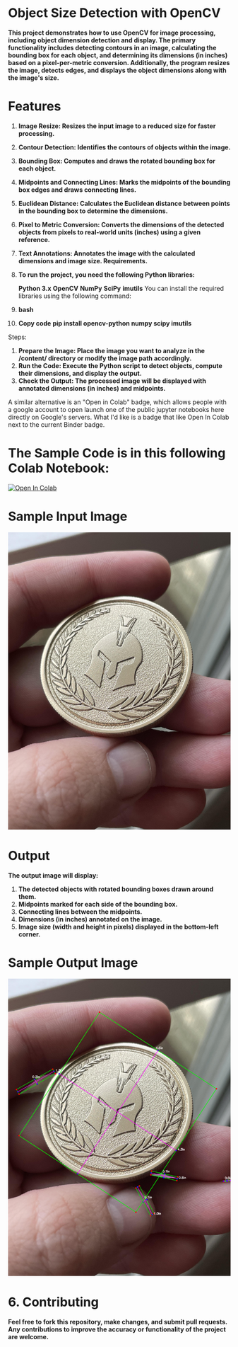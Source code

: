 # **Object Size Detection with OpenCV**

**This project demonstrates how to use OpenCV for image processing, including object dimension detection and display. The primary functionality includes detecting contours in an image, calculating the bounding box for each object, and determining its dimensions (in inches) based on a pixel-per-metric conversion. Additionally, the program resizes the image, detects edges, and displays the object dimensions along with the image's size.**

# **Features**
1. **Image Resize: Resizes the input image to a reduced size for faster processing.**
2. **Contour Detection: Identifies the contours of objects within the image.**
3. **Bounding Box: Computes and draws the rotated bounding box for each object.**
4. **Midpoints and Connecting Lines: Marks the midpoints of the bounding box edges and draws connecting lines.**
5. **Euclidean Distance: Calculates the Euclidean distance between points in the bounding box to determine the dimensions.**
6. **Pixel to Metric Conversion: Converts the dimensions of the detected objects from pixels to real-world units (inches) using a given reference.**
7. **Text Annotations: Annotates the image with the calculated dimensions and image size.
Requirements.**
8. **To run the project, you need the following Python libraries:**

    **Python 3.x**
    **OpenCV**
    **NumPy**
    **SciPy**
    **imutils**
You can install the required libraries using the following command:

  1. **bash**
  2. **Copy code**
  **pip install opencv-python numpy scipy imutils**

Steps:  
1. **Prepare the Image: Place the image you want to analyze in the /content/ directory or modify the image path accordingly.**
2. **Run the Code: Execute the Python script to detect objects, compute their dimensions, and display the output.**
3. **Check the Output: The processed image will be displayed with annotated dimensions (in inches) and midpoints.**

A similar alternative is an "Open in Colab" badge, which allows people with a google account to open launch one of the public jupyter notebooks here directly on Google's servers. What I'd like is a badge that like Open In Colab next to the current Binder badge.

# **The Sample Code is in this following Colab Notebook:**
[![Open In Colab](https://colab.research.google.com/assets/colab-badge.svg)](https://colab.research.google.com/drive/1BZ5rl3nH9QXNktSoivqfz6AIhDKTXWgP#scrollTo=MOLoWIGg5EgF)

# **Sample Input Image**
![image](https://github.com/pavan-1905/Object-Size-Detetction-Using-OpenCV/blob/main/Image1.jpg)


# **Output**
**The output image will display:**

1. **The detected objects with rotated bounding boxes drawn around them.**
2. **Midpoints marked for each side of the bounding box.**
3. **Connecting lines between the midpoints.**
4. **Dimensions (in inches) annotated on the image.**
5. **Image size (width and height in pixels) displayed in the bottom-left corner.**
   
# **Sample Output Image**
![image](https://github.com/pavan-1905/Object-Size-Detetction-Using-OpenCV/blob/main/Output.png)

# 6. **Contributing**
**Feel free to fork this repository, make changes, and submit pull requests. Any contributions to improve the accuracy or functionality of the project are welcome.**


 

